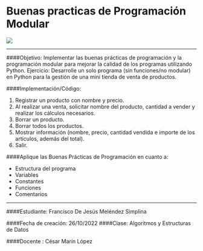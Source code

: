# Buenas practicas de Programación Modular

![](https://cosasdedevs.com/media/posts/photos/python-39-nuevas-caracteristicas.jpg)

---

####Objetivo: 
Implementar las buenas prácticas de programación y la programación modular para mejorar la calidad de los programas utilizando Python.
Ejercicio: Desarrolle un solo programa (sin funciones/no modular) en Python para la gestión de una mini tienda de venta de productos.

####Implementación/Código:
1. Registrar un producto con nombre y precio.
2. Al realizar una venta, solicitar nombre del producto, cantidad a vender  y realizar los cálculos necesarios.
3. Borrar un producto.
4. Borrar todos los productos.
5. Mostrar información (nombre, precio, cantidad vendida e importe de los artículos, además del total).
6. Salir.

####Aplique las Buenas Prácticas de Programación en cuanto a:
- Estructura del programa
- Variables
- Constantes
- Funciones
- Comentarios

---
####Estudiante:
Francisco De Jesús Meléndez Simplina

####Fecha de creación:
26/10/2022
####Clase:
Algoritmos y Estructuras de Datos

####Docente : 
César Marín López
